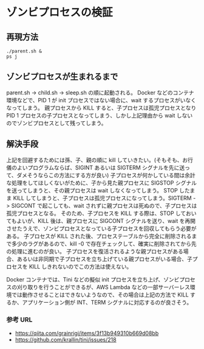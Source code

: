 # ゾンビプロセスの検証

## 再現方法

```
./parent.sh &
ps j
```

## ゾンビプロセスが生まれるまで

parent.sh -> child.sh -> sleep.sh の順に起動される。
Docker などのコンテナ環境などで、PID 1 が init プロセスではない場合に、wait するプロセスがいなくなってしまう。
親プロセスから KILL すると、子プロセスは孤児プロセスとなり PID 1 プロセスの子プロセスとなってしまう、しかし上記理由から wait しないのでゾンビプロセスとして残ってしまう。

## 解決手段

上記を回避するためには孫、子、親の順に kill していきたい。(そもそも、お行儀のよいプログラムならば、SIGINT あるいは SIGTERM シグナルを先に送って、ダメそうならこの方法にする方が良い)
子プロセスが何かしている間は余計な処理をしてほしくないがために、子から見た親プロセスに SIGSTOP シグナルを送ってしまうと、その親プロセスは wait しなくなってしまう。
STOP したまま KILL してしまうと、子プロセスは孤児プロセスになってしまう。SIGTERM -> SIGCONT で起こしても、wait されずに親プロセスは死ぬので、子プロセスは孤児プロセスとなる。
そのため、子プロセスを KILL する際は、STOP しておいてもよいが、KILL 後は、親プロセスに SIGCONT シグナルを送り、wait を再開させたうえで、ゾンビプロセスとなっている子プロセスを回収してもらう必要がある。
子プロセスが KILL された後、プロセステーブルから完全に削除されるまで多少のラグがあるので、kill -0 で存在チェックして、確実に削除されてから先の処理に進むのが良い。
子プロセスを復活されるような親プロセスがある場合、あるいは非同期で子プロセスを立ち上げている親プロセスがいる場合、子プロセスを KILL しきれないのでこの方法は使えない。

Docker コンテナでは、Tini などの擬似 init プロセスを立ち上げ、ゾンビプロセスの刈り取りを行うことができるが、AWS Lambda などの一部サーバーレス環境では動作させることはできないようなので、その場合は上記の方法で KILL するか、アプリケーション側が INT、TERM シグナルに対応するのが良さそう。

### 参考 URL

- https://qiita.com/grainrigi/items/3f13b949310b669d08bb
- https://github.com/krallin/tini/issues/218
